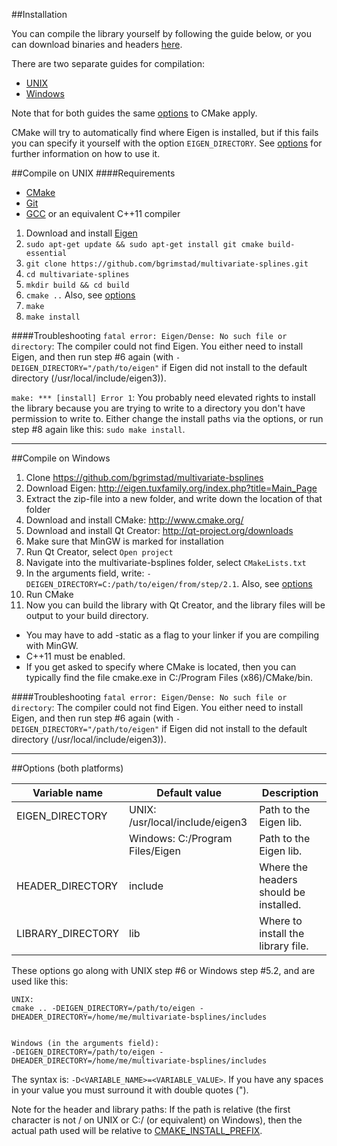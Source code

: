 ##Installation

You can compile the library yourself by following the guide below, or you can download binaries and headers [here](https://github.com/bgrimstad/multivariate-splines/releases).

There are two separate guides for compilation:
* [UNIX](#compile-on-unix)
* [Windows](#compile-on-windows)

Note that for both guides the same [options](#options-both-platforms) to CMake apply.

CMake will try to automatically find where Eigen is installed, but if this fails you can specify it yourself with the option `EIGEN_DIRECTORY`. See [options](#options-both-platforms) for further information on how to use it.

##Compile on UNIX
####Requirements
* [CMake](http://www.cmake.org/)
* [Git](http://git-scm.com/)
* [GCC](https://gcc.gnu.org/) or an equivalent C++11 compiler


1. Download and install [Eigen](http://eigen.tuxfamily.org/index.php?title=Main_Page)
2. `sudo apt-get update && sudo apt-get install git cmake build-essential`
3. `git clone https://github.com/bgrimstad/multivariate-splines.git`
4. `cd multivariate-splines`
5. `mkdir build && cd build`
6. `cmake ..` Also, see [options](#options-both-platforms)
7. `make`
8. `make install`

####Troubleshooting
`fatal error: Eigen/Dense: No such file or directory`: The compiler could not find Eigen. You either need to install Eigen, and then run step #6 again (with `-DEIGEN_DIRECTORY="/path/to/eigen"` if Eigen did not install to the default directory (/usr/local/include/eigen3)).

`make: *** [install] Error 1`: You probably need elevated rights to install the library because you are trying to write to a directory you don't have permission to write to. Either change the install paths via the options, or run step #8 again like this: `sudo make install`.

---

##Compile on Windows

1. Clone https://github.com/bgrimstad/multivariate-bsplines
2. Download Eigen: http://eigen.tuxfamily.org/index.php?title=Main_Page
  1. Extract the zip-file into a new folder, and write down the location of that folder
3. Download and install CMake: http://www.cmake.org/
4. Download and install Qt Creator: http://qt-project.org/downloads
  1. Make sure that MinGW is marked for installation
5. Run Qt Creator, select `Open project`
  1. Navigate into the multivariate-bsplines folder, select `CMakeLists.txt`
  2. In the arguments field, write: `-DEIGEN_DIRECTORY=C:/path/to/eigen/from/step/2.1`. Also, see [options](#options-both-platforms)
  3. Run CMake
6. Now you can build the library with Qt Creator, and the library files will be output to your build directory.

* You may have to add -static as a flag to your linker if you are compiling with MinGW.
* C++11 must be enabled.
* If you get asked to specify where CMake is located, then you can typically find the file cmake.exe in C:/Program Files (x86)/CMake/bin.

####Troubleshooting
`fatal error: Eigen/Dense: No such file or directory`: The compiler could not find Eigen. You either need to install Eigen, and then run step #6 again (with `-DEIGEN_DIRECTORY="/path/to/eigen"` if Eigen did not install to the default directory (/usr/local/include/eigen3)).

---

##Options (both platforms)

| Variable name     | Default value                   | Description                               |
| ----------------- | ------------------------------- | ----------------------------------------- |
| EIGEN_DIRECTORY   | UNIX: /usr/local/include/eigen3 | Path to the Eigen lib.                    |
|                   | Windows: C:/Program Files/Eigen | Path to the Eigen lib.                    |
| HEADER_DIRECTORY  | include                         | Where the headers should be installed.    |
| LIBRARY_DIRECTORY | lib                             | Where to install the library file.        |

These options go along with UNIX step #6 or Windows step #5.2, and are used like this:

    UNIX:
    cmake .. -DEIGEN_DIRECTORY=/path/to/eigen -DHEADER_DIRECTORY=/home/me/multivariate-bsplines/includes
    
    
    Windows (in the arguments field):
    -DEIGEN_DIRECTORY=/path/to/eigen -DHEADER_DIRECTORY=/home/me/multivariate-bsplines/includes

The syntax is: `-D<VARIABLE_NAME>=<VARIABLE_VALUE>`. If you have any spaces in your value you must surround it with double quotes (").

Note for the header and library paths:
If the path is relative (the first character is not / on UNIX or C:/ (or equivalent) on Windows), then the actual path used will be relative to [CMAKE_INSTALL_PREFIX](http://www.cmake.org/cmake/help/v2.8.12/cmake.html#variable:CMAKE_INSTALL_PREFIX).
